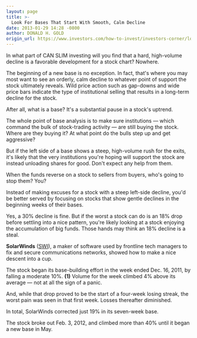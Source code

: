 ```yaml
---
layout: page
title: >-
  Look For Bases That Start With Smooth, Calm Decline
date: 2013-01-29 14:28 -0800
author: DONALD H. GOLD
origin_url: https://www.investors.com/how-to-invest/investors-corner/look-for-bases-with-calm-decline
---
```





In what part of CAN SLIM investing will you find that a hard, high-volume decline is a favorable development for a stock chart? Nowhere.


The beginning of a new base is no exception. In fact, that's where you may most want to see an orderly, calm decline to whatever point of support the stock ultimately reveals. Wild price action such as gap-downs and wide price bars indicate the type of institutional selling that results in a long-term decline for the stock.


After all, what is a base? It's a substantial pause in a stock's uptrend.


The whole point of base analysis is to make sure institutions — which command the bulk of stock-trading activity — are still buying the stock. Where are they buying it? At what point do the bulls step up and get aggressive?


But if the left side of a base shows a steep, high-volume rush for the exits, it's likely that the very institutions you're hoping will support the stock are instead unloading shares for good. Don't expect any help from them.


When the funds reverse on a stock to sellers from buyers, who's going to stop them? You?


Instead of making excuses for a stock with a steep left-side decline, you'd be better served by focusing on stocks that show gentle declines in the beginning weeks of their bases.


Yes, a 30% decline is fine. But if the worst a stock can do is an 18% drop before settling into a nice pattern, you're likely looking at a stock enjoying the accumulation of big funds. Those hands may think an 18% decline is a steal.


**SolarWinds** ([SWI](https://research.investors.com/quote.aspx?symbol=SWI)), a maker of software used by frontline tech managers to fix and secure communications networks, showed how to make a nice descent into a cup.


The stock began its base-building effort in the week ended Dec. 16, 2011, by falling a moderate 10%. ****(1**)** Volume for the week climbed 4% above its average — not at all the sign of a panic.


And, while that drop proved to be the start of a four-week losing streak, the worst pain was seen in that first week. Losses thereafter diminished.


In total, SolarWinds corrected just 19% in its seven-week base.


The stock broke out Feb. 3, 2012, and climbed more than 40% until it began a new base in May.




